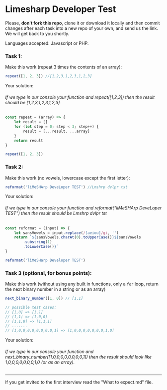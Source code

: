 # Limesharp Developer Test

Please, **don't fork this repo**, clone it or download it locally and then commit changes after each task into a new repo of your own, and send us the link. We will get back to you shortly.

Languages accepted: Javascript or PHP.

### Task 1:

Make this work (repeat 3 times the contents of an array):

```javascript
repeat([1, 2, 3]) //[1,2,3,1,2,3,1,2,3]
```

Your solution:

###### If we type in our console your function and repeat([1,2,3]) then the result should be [1,2,3,1,2,3,1,2,3]

```javascript
const repeat = (array) => {
    let result = []
    for (let step = 0; step < 3; step++) {
        result = [...result, ...array]
    }
    return result
}

repeat([1, 2, 3])
```

### Task 2:

Make this work (no vowels, lowercase except the first letter):

```javascript
reformat('liMeSHArp DeveLoper TEST') //Lmshrp dvlpr tst
```

Your solution:

###### If we type in our console your function and reformat("liMeSHArp DeveLoper TEST") then the result should be Lmshrp dvlpr tst

```javascript
const reformat = (input) => {
    let sansVowels = input.replace(/[aeiou]/gi, '')
    return `${sansVowels.charAt(0).toUpperCase()}${sansVowels
        .substring(1)
        .toLowerCase()}`
}

reformat('liMeSHarp Developer TEST')
```

### Task 3 (optional, for bonus points):

Make this work (without using any built in functions, only a `for` loop, return the next binary number in a string or as an array)

```javascript
next_binary_number([1, 0]) // [1,1]

// possible test cases:
// [1,0] => [1,1]
// [1,1] => [1,0,0]
// [1,1,0] => [1,1,1]
// .......
// [1,0,0,0,0,0,0,0,0,1] => [1,0,0,0,0,0,0,0,1,0]
```

Your solution:

###### If we type in our console your function and next_binary_number([1,0,0,0,0,0,0,0,0,1]) then the result should look like 1,0,0,0,0,0,0,0,1,0 (or as an array).

---

If you get invited to the first interview read the "What to expect.md" file.
